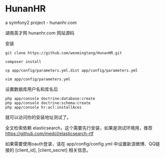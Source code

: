 HunanHR
=======

a symfony2 project - hunanhr.com

湖南英才网 hunanhr.com 网站源码

安装

```
git clone https://github.com/wenmingtang/HunanHR.git

composer install

cp app/config/parameters.yml.dist app/config/parameters.yml

vim app/config/parameters.yml
```

设置数据库用户名和库名后

```
php app/console doctrine:database:create
php app/console doctrine:schema:create
php app/console hr:acl:installAces
```

就可以访问你的安装地址测试了。

全文检索依赖 elasticsearch，这个需要先行安装，如果是测试环境用，推荐 https://github.com/medcl/elasticsearch-rtf

如果需要使用oauth登录，请在 app/config/config.yml 中设置新浪微博、QQ链接的 [client_id], [client_secret] 相关信息。
